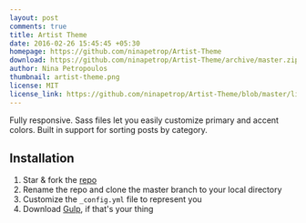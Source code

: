 ```yaml
---
layout: post
comments: true
title: Artist Theme
date: 2016-02-26 15:45:45 +05:30
homepage: https://github.com/ninapetrop/Artist-Theme
download: https://github.com/ninapetrop/Artist-Theme/archive/master.zip
author: Nina Petropoulos
thumbnail: artist-theme.png
license: MIT
license_link: https://github.com/ninapetrop/Artist-Theme/blob/master/license.txt
---
```


Fully responsive. Sass files let you easily customize primary and accent colors. Built in support for sorting posts by category.

## Installation

1. Star & fork the [repo][repo]
2. Rename the repo and clone the master branch to your local directory
3. Customize the `_config.yml` file to represent you
4. Download [Gulp][Gulp], if that's your thing

[repo]: https://github.com/ninapetrop/Artist-Theme
[Gulp]: https://github.com/gulpjs/gulp/blob/master/docs/getting-started.md
